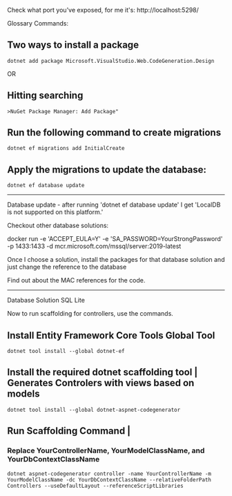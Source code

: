 Check what port you've exposed, for me it's: http://localhost:5298/

Glossary Commands:


## Two ways to install a package 
```
dotnet add package Microsoft.VisualStudio.Web.CodeGeneration.Design
```
OR
## Hitting searching 
```
>NuGet Package Manager: Add Package"
```


## Run the following command to create migrations
```
dotnet ef migrations add InitialCreate

```

## Apply the migrations to update the database:

```
dotnet ef database update

```

-------------


Database update - after running 'dotnet ef database update' I get 'LocalDB is not supported on this platform.'


Checkout other database solutions:

docker run -e 'ACCEPT_EULA=Y' -e 'SA_PASSWORD=YourStrongPassword' -p 1433:1433 -d mcr.microsoft.com/mssql/server:2019-latest


Once I choose a solution, install the packages for that database solution and just change the reference to the database

Find out about the MAC references for the code. 


-----------


Database Solution SQL Lite

Now to run scaffolding for controllers, use the commands. 


## Install Entity Framework Core Tools Global Tool
```
dotnet tool install --global dotnet-ef
```
## Install the required dotnet scaffolding tool | Generates Controlers with views based on models
```
dotnet tool install --global dotnet-aspnet-codegenerator
```

## Run Scaffolding Command | 
### Replace YourControllerName, YourModelClassName, and YourDbContextClassName 
```
dotnet aspnet-codegenerator controller -name YourControllerName -m YourModelClassName -dc YourDbContextClassName --relativeFolderPath Controllers --useDefaultLayout --referenceScriptLibraries
```


